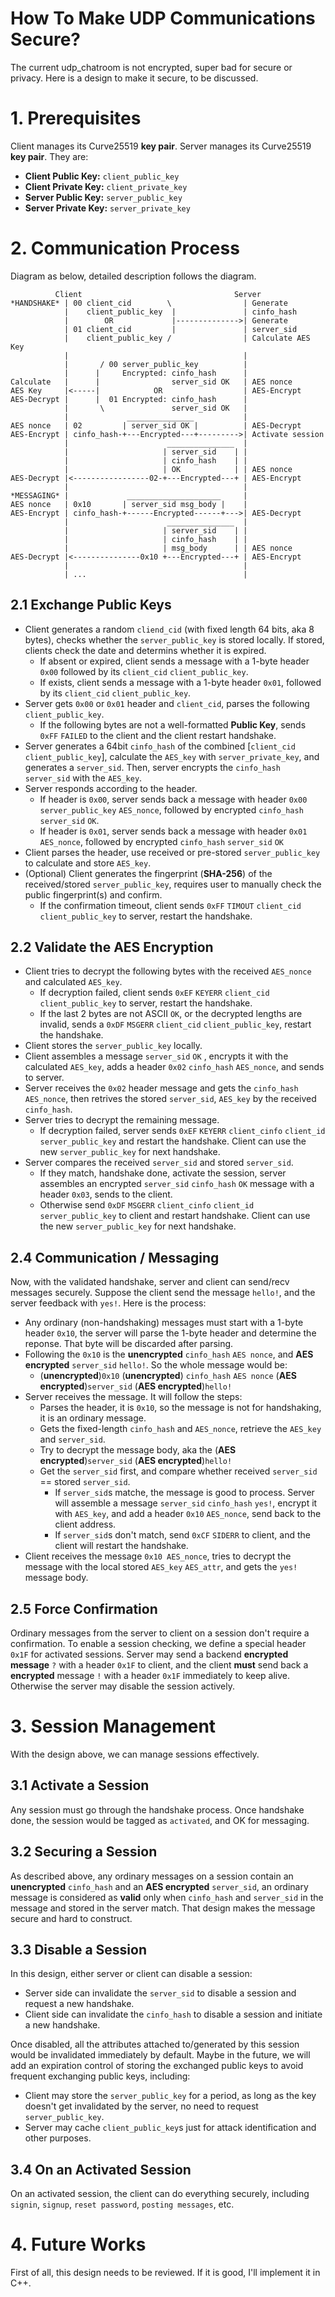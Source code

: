 # How To Make UDP Communications Secure?

The current udp_chatroom is not encrypted, super bad for secure or privacy. Here is a design to make it secure, to be discussed.

# 1. Prerequisites

Client manages its Curve25519 **key pair**. Server manages its Curve25519 **key pair**. They are:

- **Client Public Key:** `client_public_key`
- **Client Private Key:** `client_private_key`
- **Server Public Key:** `server_public_key`
- **Server Private Key:** `server_private_key`

# 2. Communication Process

Diagram as below, detailed description follows the diagram.

```
          Client                                  Server
*HANDSHAKE* | 00 client_cid        \                | Generate
            |    client_public_key  |               | cinfo_hash
            |        OR             |-------------->| Generate
            | 01 client_cid         |               | server_sid
            |    client_public_key /                | Calculate AES Key
            |                                       |
            |       / 00 server_public_key          | 
            |      |     Encrypted: cinfo_hash      | 
Calculate   |      |                server_sid OK   | AES nonce
AES Key     |<-----|            OR                  | AES-Encrypt
AES-Decrypt |      |  01 Encrypted: cinfo_hash      | 
            |       \               server_sid OK   | 
            |             _______________           |
AES nonce   | 02         | server_sid OK |          | AES-Decrypt
AES-Encrypt | cinfo_hash-+---Encrypted---+--------->| Activate session
            |                      _______________  | 
            |                     | server_sid    | |
            |                     | cinfo_hash    | |
            |                     | OK            | | AES nonce
AES-Decrypt |<-----------------02-+---Encrypted---+ | AES-Encrypt
            |                                       |
*MESSAGING* |             _____________________     |                        
AES nonce   | 0x10       | server_sid msg_body |    |
AES-Encrypt | cinfo_hash-+------Encrypted------+--->| AES-Decrypt
            |                      _______________  | 
            |                     | server_sid    | |
            |                     | cinfo_hash    | |
            |                     | msg_body      | | AES nonce
AES-Decrypt |<---------------0x10 +---Encrypted---+ | AES-Encrypt
            |                                       |
            | ...                                   |
``` 

## 2.1 Exchange Public Keys

- Client generates a random `cliend_cid` (with fixed length 64 bits, aka 8 bytes), checks whether the `server_public_key` is stored locally. If stored, clients check the date and determins whether it is expired.
  - If absent or expired, client sends a message with a 1-byte header `0x00` followed by its `client_cid` `client_public_key`.
  - If exists, client sends a message with a 1-byte header `0x01`, followed by its `client_cid` `client_public_key`.
- Server gets `0x00` or `0x01` header and `client_cid`, parses the following `client_public_key`.
  - If the following bytes are not a well-formatted **Public Key**, sends `0xFF` `FAILED` to the client and the client restart handshake.
- Server generates a 64bit `cinfo_hash` of the combined [`client_cid` `client_public_key`], calculate the `AES_key` with `server_private_key`, and generates a `server_sid`. Then, server encrypts the `cinfo_hash` `server_sid` with the `AES_key`.
- Server responds according to the header.
  - If header is `0x00`, server sends back a message with header `0x00` `server_public_key` `AES_nonce`, followed by encrypted `cinfo_hash` `server_sid` `OK`.
  - If header is `0x01`, server sends back a message with header `0x01` `AES_nonce`, followed by encrypted `cinfo_hash` `server_sid` `OK`
- Client parses the header, use received or pre-stored `server_public_key` to calculate and store `AES_key`.
- (Optional) Client generates the fingerprint (**SHA-256**) of the received/stored `server_public_key`, requires user to manually check the public fingerprint(s) and confirm.
  - If the confirmation timeout, client sends `0xFF` `TIMOUT` `client_cid` `client_public_key` to server, restart the handshake.

## 2.2 Validate the AES Encryption
- Client tries to decrypt the following bytes with the received `AES_nonce` and calculated `AES_key`.
  - If decryption failed, client sends `0xEF` `KEYERR` `client_cid` `client_public_key` to server, restart the handshake.
  - If the last 2 bytes are not ASCII `OK`, or the decrypted lengths are invalid, sends a `0xDF` `MSGERR` `client_cid` `client_public_key`, restart the handshake.
- Client stores the `server_public_key` locally.
- Client assembles a message `server_sid` `OK` , encrypts it with the calculated `AES_key`, adds a header `0x02` `cinfo_hash` `AES_nonce`, and sends to server.
- Server receives the `0x02` header message and gets the `cinfo_hash` `AES_nonce`, then retrives the stored `server_sid`, `AES_key` by the received `cinfo_hash`. 
- Server tries to decrypt the remaining message.
  - If decryption failed, server sends `0xEF` `KEYERR` `client_cinfo` `client_id` `server_public_key` and restart the handshake. Client can use the new `server_public_key` for next handshake.
- Server compares the received `server_sid` and stored `server_sid`.
  - If they match, handshake done, activate the session, server assembles an encrypted `server_sid` `cinfo_hash` `OK` message with a header `0x03`, sends to the client.
  - Otherwise send `0xDF` `MSGERR` `client_cinfo` `client_id` `server_public_key` to client and restart handshake. Client can use the new `server_public_key` for next handshake.

## 2.4 Communication / Messaging

Now, with the validated handshake, server and client can send/recv messages securely. Suppose the client send the message `hello!`, and the server feedback with `yes!`. Here is the process:

- Any ordinary (non-handshaking) messages must start with a 1-byte header `0x10`, the server will parse the 1-byte header and determine the reponse. That byte will be discarded after parsing.
- Following the `0x10` is the **unencrypted** `cinfo_hash` `AES nonce`, and **AES encrypted** `server_sid` `hello!`. So the whole message would be:
  - (**unencrypted**)`0x10` (**unencrypted**) `cinfo_hash` `AES nonce` (**AES encrypted**)`server_sid` (**AES encrypted**)`hello!`
- Server receives the message. It will follow the steps:
  - Parses the header, it is `0x10`, so the message is not for handshaking, it is an ordinary message.
  - Gets the fixed-length `cinfo_hash` and `AES_nonce`, retrieve the `AES_key` and `server_sid`.
  - Try to decrypt the message body, aka the (**AES encrypted**)`server_sid` (**AES encrypted**)`hello!`
  - Get the `server_sid` first, and compare whether received `server_sid` == stored `server_sid`.
    - If `server_sid`s matche, the message is good to process. Server will assemble a message `server_sid` `cinfo_hash` `yes!`, encrypt it with `AES_key`, and add a header `0x10` `AES_nonce`, send back to the client address.
    - If `server_sid`s don't match, send `0xCF` `SIDERR` to client, and the client will restart the handshake. 
- Client receives the message `0x10 AES_nonce`, tries to decrypt the message with the local stored `AES_key` `AES_attr`, and gets the `yes!` message body.

## 2.5 Force Confirmation

Ordinary messages from the server to client on a session don't require a confirmation. To enable a session checking, we define a special header `0x1F` for activated sessions. Server may send a backend **encrypted message** `?` with a header `0x1F` to client, and the client **must** send back a **encrypted** message `!`  with a header `0x1F` immediately to keep alive. Otherwise the server may disable the session actively. 

# 3. Session Management

With the design above, we can manage sessions effectively. 

## 3.1 Activate a Session

Any session must go through the handshake process. Once handshake done, the session would be tagged as `activated`, and OK for messaging.

## 3.2 Securing a Session

As described above, any ordinary messages on a session contain an **unencrypted** `cinfo_hash` and an **AES encrypted** `server_sid`, an ordinary message is considered as **valid** only when `cinfo_hash` and `server_sid` in the message and stored in the server match. That design makes the message secure and hard to construct.

## 3.3 Disable a Session

In this design, either server or client can disable a session:

- Server side can invalidate the `server_sid` to disable a session and request a new handshake.
- Client side can invalidate the `cinfo_hash` to disable a session and initiate a new handshake. 

Once disabled, all the attributes attached to/generated by this session would be invalidated immediately by default. Maybe in the future, we will add an expiration control of storing the exchanged public keys to avoid frequent exchanging public keys, including:

- Client may store the `server_public_key` for a period, as long as the key doesn't get invalidated by the server, no need to request `server_public_key`.
- Server may cache `client_public_key`s just for attack identification and other purposes.

## 3.4 On an Activated Session

On an activated session, the client can do everything securely, including `signin`, `signup`, `reset password`, `posting messages`, etc.

# 4. Future Works

First of all, this design needs to be reviewed. If it is good, I'll implement it in C++.